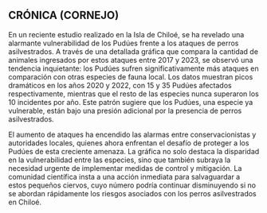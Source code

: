 ## CRÓNICA (CORNEJO) 

En un reciente estudio realizado en la Isla de Chiloé, se ha revelado una alarmante vulnerabilidad de los Pudúes frente a los ataques de perros asilvestrados. A través de una detallada gráfica que compara la cantidad de animales ingresados por estos ataques entre 2017 y 2023, se observó una tendencia inquietante: los Pudúes sufren significativamente más ataques en comparación con otras especies de fauna local. Los datos muestran picos dramáticos en los años 2020 y 2022, con 15 y 35 Pudúes afectados respectivamente, mientras que el resto de las especies nunca superaron los 10 incidentes por año. Este patrón sugiere que los Pudúes, una especie ya vulnerable, están bajo una presión adicional por la presencia de perros asilvestrados.

El aumento de ataques ha encendido las alarmas entre conservacionistas y autoridades locales, quienes ahora enfrentan el desafío de proteger a los Pudúes de esta creciente amenaza. La gráfica no solo destaca la disparidad en la vulnerabilidad entre las especies, sino que también subraya la necesidad urgente de implementar medidas de control y mitigación. La comunidad científica insta a una acción inmediata para salvaguardar a estos pequeños ciervos, cuyo número podría continuar disminuyendo si no se abordan rápidamente los riesgos asociados con los perros asilvestrados en Chiloé.